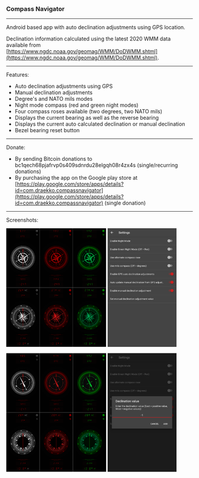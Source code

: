 ### Compass Navigator 

---

Android based app with auto declination adjustments using GPS location. 

Declination information calculated using the latest 2020 WMM data available from [https://www.ngdc.noaa.gov/geomag/WMM/DoDWMM.shtml](https://www.ngdc.noaa.gov/geomag/WMM/DoDWMM.shtml). 

---

Features:

* Auto declination adjustments using GPS
* Manual declination adjustments
* Degree's and NATO mils modes
* Night mode compass (red and green night modes)
* Four compass roses available (two degrees, two NATO mils)
* Displays the current bearing as well as the reverse bearing
* Displays the current auto calculated declination or manual declination
* Bezel bearing reset button

---

Donate:

* By sending Bitcoin donations to bc1qech68pjafrvp0s409sdnrdu28elgqh08r4zx4s (single/recurring donations)
* By purchasing the app on the Google play store at [https://play.google.com/store/apps/details?id=com.draekko.compassnavigator](https://play.google.com/store/apps/details?id=com.draekko.compassnavigator) (single donation)


---

Screenshots:

<p float="left">
<img src="https://raw.githubusercontent.com/draekko-rand/CompassNavigator/master/images/screenshot1.png" data-canonical-src="https://raw.githubusercontent.com/draekko-rand/CompassNavigator/master/images/screenshot1.png" height="320px" />
   
   

<img src="https://raw.githubusercontent.com/draekko-rand/CompassNavigator/master/images/screenshot2.png" data-canonical-src="https://raw.githubusercontent.com/draekko-rand/CompassNavigator/master/images/screenshot2.png" height="320px" />   
   
   

</p>
<p float="left">
<img src="https://raw.githubusercontent.com/draekko-rand/CompassNavigator/master/images/screenshot3.png" data-canonical-src="https://raw.githubusercontent.com/draekko-rand/CompassNavigator/master/images/screenshot3.png" height="320px" />
   
   

<img src="https://raw.githubusercontent.com/draekko-rand/CompassNavigator/master/images/screenshot4.png" data-canonical-src="https://raw.githubusercontent.com/draekko-rand/CompassNavigator/master/images/screenshot4.png" height="320px" />
   
   
</p>

